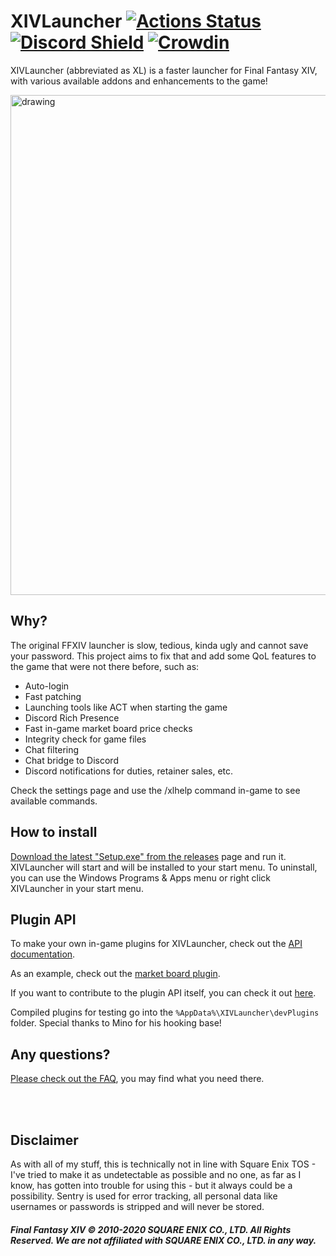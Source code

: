 # XIVLauncher [![Actions Status](https://github.com/goaaats/FFXIVQuickLauncher/workflows/Build%20XIVLauncher/badge.svg)](https://github.com/goaaats/FFXIVQuickLauncher/actions) [![Discord Shield](https://discordapp.com/api/guilds/581875019861328007/widget.png?style=shield)](https://discord.gg/3NMcUV5) [![Crowdin](https://badges.crowdin.net/ffxivquicklauncher/localized.svg)](https://crowdin.com/project/ffxivquicklauncher)

XIVLauncher (abbreviated as XL) is a faster launcher for Final Fantasy XIV, with various available addons and enhancements to the game!

<img src="https://i.imgur.com/jxqlaAY.png" alt="drawing" width="800"/>

## Why?

The original FFXIV launcher is slow, tedious, kinda ugly and cannot save your password. This project aims to fix that and add some QoL features to the game that were not there before, such as:

* Auto-login
* Fast patching
* Launching tools like ACT when starting the game
* Discord Rich Presence
* Fast in-game market board price checks
* Integrity check for game files
* Chat filtering
* Chat bridge to Discord
* Discord notifications for duties, retainer sales, etc.

Check the settings page and use the /xlhelp command in-game to see available commands.

## How to install

[Download the latest "Setup.exe" from the releases](https://github.com/goatcorp/FFXIVQuickLauncher/releases/latest) page and run it. XIVLauncher will start and will be installed to your start menu.
To uninstall, you can use the Windows Programs & Apps menu or right click XIVLauncher in your start menu.

## Plugin API

To make your own in-game plugins for XIVLauncher, check out the [API documentation](https://goatcorp.github.io/Dalamud/api/index.html).

As an example, check out the [market board plugin](https://github.com/goaaats/Dalamud.MbPlugin).

If you want to contribute to the plugin API itself, you can check it out [here](https://github.com/goatcorp/Dalamud).

Compiled plugins for testing go into the ``%AppData%\XIVLauncher\devPlugins`` folder.
Special thanks to Mino for his hooking base!

## Any questions?

[Please check out the FAQ](https://github.com/goatcorp/FFXIVQuickLauncher/wiki/FAQ), you may find what you need there.

<br>
<br>

## Disclaimer
As with all of my stuff, this is technically not in line with Square Enix TOS - I've tried to make it as undetectable as possible and no one, as far as I know, has gotten into trouble for using this - but it always could be a possibility.
Sentry is used for error tracking, all personal data like usernames or passwords is stripped and will never be stored.

##### Final Fantasy XIV © 2010-2020 SQUARE ENIX CO., LTD. All Rights Reserved. We are not affiliated with SQUARE ENIX CO., LTD. in any way.
